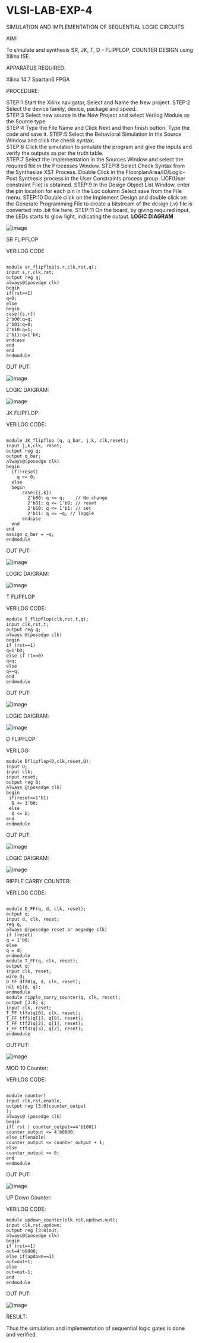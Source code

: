 # VLSI-LAB-EXP-4

SIMULATION AND IMPLEMENTATION OF SEQUENTIAL LOGIC CIRCUITS

AIM: 

 To simulate and synthesis SR, JK, T, D - FLIPFLOP, COUNTER DESIGN using Xilinx ISE.
 

APPARATUS REQUIRED:


Xilinx 14.7
Spartan6 FPGA


PROCEDURE:

STEP:1  Start  the Xilinx navigator, Select and Name the New project.
STEP:2  Select the device family, device, package and speed.       
STEP:3  Select new source in the New Project and select Verilog Module as the Source type.                       
STEP:4  Type the File Name and Click Next and then finish button. Type the code and save it.
STEP:5  Select the Behavioral Simulation in the Source Window and click the check syntax.                       
STEP:6  Click the simulation to simulate the program and  give the inputs and verify the outputs as per the truth table.               
STEP:7  Select the Implementation in the Sources Window and select the required file in the Processes Window.
STEP:8  Select Check Syntax from the Synthesize  XST Process. Double Click in the  FloorplanArea/IO/Logic-Post Synthesis process in the User Constraints process group. UCF(User constraint File) is obtained. 
STEP:9  In the Design Object List Window, enter the pin location for each pin in the Loc column Select save from the File menu.
STEP:10 Double click on the Implement Design and double click on the Generate Programming File to create a bitstream of the design.(.v) file is converted into .bit file here.
STEP:11  On the board, by giving required input, the LEDs starts to glow light, indicating the output.
**LOGIC DIAGRAM**

![image](https://github.com/navaneethans/VLSI-LAB-EXP-4/assets/6987778/77fb7f38-5649-4778-a987-8468df9ea3c3)

SR FLIPFLOP

VERILOG CODE

```

module sr_flipflop(s,r,clk,rst,q);
input s,r,clk,rst;
output reg q;
always@(posedge clk)
begin
if(rst==1)
q=0;
else
begin
case({s,r})
2'b00:q=q;
2'b01:q=0;
2'b10:q=1;
2'b11:q=1'bX;
endcase
end
end
endmodule

```
OUT PUT:

![image](https://github.com/Sandeep9347/VLSI-LAB-EXP-4/assets/160619092/efcedc5a-ca5c-4865-8c3a-2dd5783f64d5)



LOGIC DAIGRAM:

![image](https://github.com/navaneethans/VLSI-LAB-EXP-4/assets/6987778/1510e030-4ddc-42b1-88ce-d00f6f0dc7e6)

JK FLIPFLOP:

VERILOG CODE:

```

module JK_flipflop (q, q_bar, j,k, clk,reset);
input j,k,clk, reset;
output reg q;
output q_bar;
always@(posedge clk)
begin
  if(!reset)        
    q <= 0;
  else 
  begin
      case({j,k})
        2'b00: q <= q;    // No change
        2'b01: q <= 1'b0; // reset
        2'b10: q <= 1'b1; // set
        2'b11: q <= ~q; // Toggle
      endcase
  end
end
assign q_bar = ~q;
endmodule

```
OUT PUT:

![image](https://github.com/Sandeep9347/VLSI-LAB-EXP-4/assets/160619092/59089ae2-dda9-4062-bf5a-fee0cd11b1c9)



LOGIC DAIGRAM:

![image](https://github.com/navaneethans/VLSI-LAB-EXP-4/assets/6987778/7a020379-efb1-4104-85ee-439d660baa08)

T FLIPFLOP

VERILOG CODE:
```
module T_flipflop(clk,rst,t,q);
input clk,rst,t;
output reg q;
always @(posedge clk)
begin
if (rst==1)
q=1'b0;
else if (t==0)
q=q;
else
q=~q;
end
endmodule

```
 OUT PUT:

![image](https://github.com/Sandeep9347/VLSI-LAB-EXP-4/assets/160619092/2c169db2-be81-4186-987b-bba341b7f736)


 LOGIC DAIGRAM:

 ![image](https://github.com/navaneethans/VLSI-LAB-EXP-4/assets/6987778/dda843c5-f0a0-4b51-93a2-eaa4b7fa8aa0)

 
D FLIPFLOP:

VERILOG:
```
module Dflipflop(D,clk,reset,Q);
input D;
input clk;
input reset;
output reg Q;
always @(posedge clk)
begin
 if(reset==1'b1)
  Q <= 1'b0;
 else
  Q <= D;
end
endmodule

```

OUT PUT:

![image](https://github.com/Sandeep9347/VLSI-LAB-EXP-4/assets/160619092/faf33cf1-655b-48d9-9946-b7f9adbc6859)



 LOGIC DAIGRAM:

![image](https://github.com/navaneethans/VLSI-LAB-EXP-4/assets/6987778/a1fc5f68-aafb-49a1-93d2-779529f525fa)

RIPPLE CARRY COUNTER:

VERILOG CODE:

```

module D_FF(q, d, clk, reset);
output q;
input d, clk, reset;
reg q;
always @(posedge reset or negedge clk)
if (reset)
q = 1'b0;
else
q = d;
endmodule
module T_FF(q, clk, reset);
output q;
input clk, reset;
wire d;
D_FF dff0(q, d, clk, reset);
not n1(d, q); 
endmodule
module ripple_carry_counter(q, clk, reset);
output [3:0] q;
input clk, reset;
T_FF tffo(q[0], clk, reset);
T_FF tff1(q[1], q[0], reset);
T_FF tff2(q[2], q[1], reset);
T_FF tff3(q[3], q[2], reset);
endmodule

```

OUTPUT:

![image](https://github.com/Sandeep9347/VLSI-LAB-EXP-4/assets/160619092/c6a29035-a38b-4230-828a-2efda4f41d68)


MOD 10 Counter:

VERILOG CODE:

```

module counter(
input clk,rst,enable,
output reg [3:0]counter_output
);
always@ (posedge clk)
begin 
if( rst | counter_output==4'b1001)
counter_output <= 4'b0000;
else if(enable)
counter_output <= counter_output + 1;
else
counter_output <= 0;
end
endmodule

```

OUT PUT:

![image](https://github.com/Sandeep9347/VLSI-LAB-EXP-4/assets/160619092/30c2c439-5730-4c89-9951-c3ee2170f35a)

UP Down Counter:

VERILOG CODE:

```
module updown_counter(clk,rst,updown,out);
input clk,rst,updown;
output reg [3:0]out;
always@(posedge clk)
begin
if (rst==1)
out=4'b0000;
else if(updown==1)
out=out+1;
else
out=out-1;
end
endmodule

```

OUT PUT:

![image](https://github.com/Sandeep9347/VLSI-LAB-EXP-4/assets/160619092/a38fa9fd-b445-4453-b102-829209f08212)


RESULT:

Thus the simulation and implementation of sequential logic gates is done and verified.


